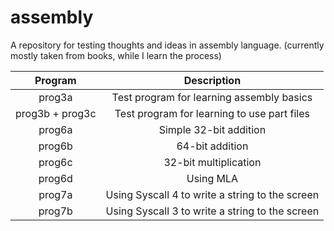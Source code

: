 # assembly
A repository for testing thoughts and ideas in assembly language.
(currently mostly taken from books, while I learn the process)

| Program         | Description                                     |
|:---------------:|:-----------------------------------------------:|
| prog3a          | Test program for learning assembly basics       |
| prog3b + prog3c | Test program for learning to use part files     |
| prog6a          | Simple 32-bit addition                          |
| prog6b          | 64-bit addition                                 |
| prog6c          | 32-bit multiplication                           |
| prog6d          | Using MLA                                       |
| prog7a          | Using Syscall 4 to write a string to the screen |
| prog7b          | Using Syscall 3 to write a string to the screen |
